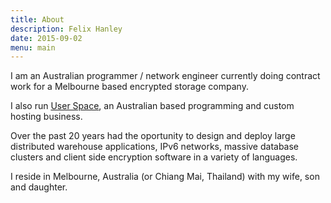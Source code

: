 ```yaml
---
title: About
description: Felix Hanley
date: 2015-09-02
menu: main
---
```


I am an Australian programmer / network engineer currently doing contract work
for a Melbourne based encrypted storage company.

I also run [User Space](https://userspace.com.au), an Australian based
programming and custom hosting business.

Over the past 20 years had the oportunity to design and deploy large
distributed warehouse applications, IPv6 networks, massive database clusters and 
client side encryption software in a variety of languages.

I reside in Melbourne, Australia (or Chiang Mai, Thailand) with my wife, son
and daughter.
